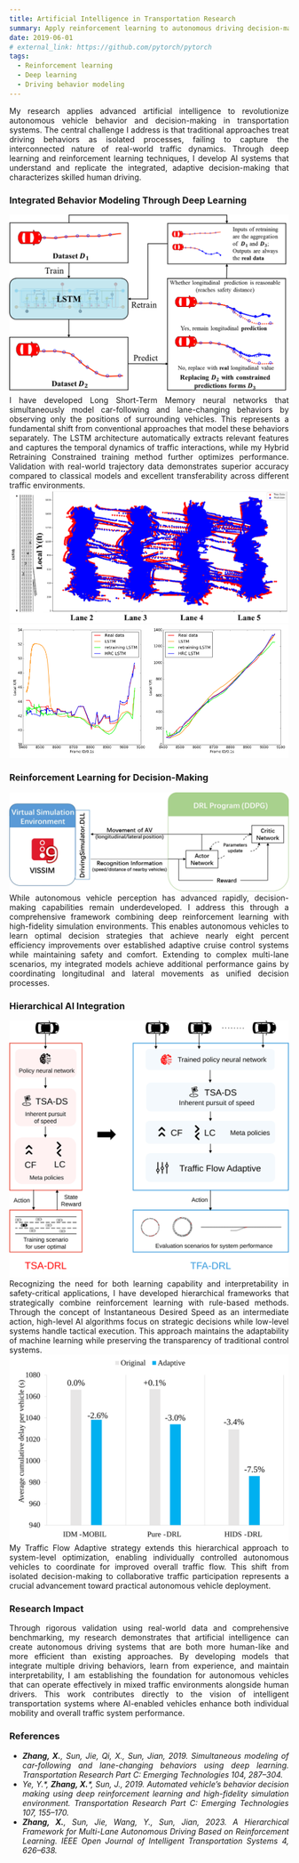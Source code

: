```yaml
---
title: Artificial Intelligence in Transportation Research
summary: Apply reinforcement learning to autonomous driving decision-making, enabling AVs to drive adaptively in traffic, and advance deep learning techniques to accurately reproduce human driving behaviors.
date: 2019-06-01
# external_link: https://github.com/pytorch/pytorch
tags:
  - Reinforcement learning
  - Deep learning
  - Driving behavior modeling
---
```

<div align="justify">My research applies advanced artificial intelligence to revolutionize autonomous vehicle behavior and decision-making in transportation systems. The central challenge I address is that traditional approaches treat driving behaviors as isolated processes, failing to capture the interconnected nature of real-world traffic dynamics. Through deep learning and reinforcement learning techniques, I develop AI systems that understand and replicate the integrated, adaptive decision-making that characterizes skilled human driving.</div>

<h3> Integrated Behavior Modeling Through Deep Learning</h3>
<img src="HRC_LSTM.png" alt="HRC-LSTM for reproducing human trajectory">
<div align="justify">I have developed Long Short-Term Memory neural networks that simultaneously model car-following and lane-changing behaviors by observing only the positions of surrounding vehicles. This represents a fundamental shift from conventional approaches that model these behaviors separately. The LSTM architecture automatically extracts relevant features and captures the temporal dynamics of traffic interactions, while my Hybrid Retraining Constrained training method further optimizes performance. Validation with real-world trajectory data demonstrates superior accuracy compared to classical models and excellent transferability across different traffic environments.</div>
<img src="HRC_result1.png" alt="Result 1">
<img src="HRC_result2.png" alt="Results 2">

<h3> Reinforcement Learning for Decision-Making</h3>
<img src="basic_DRL.jpg" alt="DRL-based decision making">
<div align="justify">While autonomous vehicle perception has advanced rapidly, decision-making capabilities remain underdeveloped. I address this through a comprehensive framework combining deep reinforcement learning with high-fidelity simulation environments. This enables autonomous vehicles to learn optimal decision strategies that achieve nearly eight percent efficiency improvements over established adaptive cruise control systems while maintaining safety and comfort. Extending to complex multi-lane scenarios, my integrated models achieve additional performance gains by coordinating longitudinal and lateral movements as unified decision processes.</div>

<h3> Hierarchical AI Integration</h3>
<img src="TFA_DRL.svg" alt="Hierarchical DRL with rule-based models for AV decision-making">
<div align="justify">Recognizing the need for both learning capability and interpretability in safety-critical applications, I have developed hierarchical frameworks that strategically combine reinforcement learning with rule-based methods. Through the concept of Instantaneous Desired Speed as an intermediate action, high-level AI algorithms focus on strategic decisions while low-level systems handle tactical execution. This approach maintains the adaptability of machine learning while preserving the transparency of traditional control systems.<br>
<img src="TFA_results.svg" alt="Results of TFA strategy">
My Traffic Flow Adaptive strategy extends this hierarchical approach to system-level optimization, enabling individually controlled autonomous vehicles to coordinate for improved overall traffic flow. This shift from isolated decision-making to collaborative traffic participation represents a crucial advancement toward practical autonomous vehicle deployment.</div>

<h3> Research Impact</h3>
<div align="justify">Through rigorous validation using real-world data and comprehensive benchmarking, my research demonstrates that artificial intelligence can create autonomous driving systems that are both more human-like and more efficient than existing approaches. By developing models that integrate multiple driving behaviors, learn from experience, and maintain interpretability, I am establishing the foundation for autonomous vehicles that can operate effectively in mixed traffic environments alongside human drivers. This work contributes directly to the vision of intelligent transportation systems where AI-enabled vehicles enhance both individual mobility and overall traffic system performance.</div>

<h3> References</h3>
<div align="justify">
<cite> 
<ul>
<li><b>Zhang, X.</b>, Sun, Jie, Qi, X., Sun, Jian, 2019. Simultaneous modeling of car-following and lane-changing behaviors using deep learning. Transportation Research Part C: Emerging Technologies 104, 287–304.</li>  
<li>Ye, Y.*, <b>Zhang, X.</b>*, Sun, J., 2019. Automated vehicle’s behavior decision making using deep reinforcement learning and high-fidelity simulation environment. Transportation Research Part C: Emerging Technologies 107, 155–170.</li>
<li><b>Zhang, X.</b>, Sun, Jie, Wang, Y., Sun, Jian, 2023. A Hierarchical Framework for Multi-Lane Autonomous Driving Based on Reinforcement Learning. IEEE Open Journal of Intelligent Transportation Systems 4, 626–638.</li></ul> 
</cite>
</div>
<!-- PyTorch is a Python package that provides tensor computation (like NumPy) with strong GPU acceleration. -->

<!--more-->
